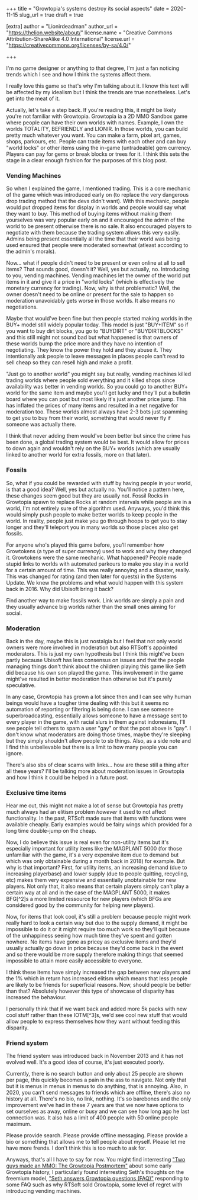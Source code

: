 +++
title = "Growtopia's systems destroy its social aspects"
date = 2020-11-15
slug_url = true
draft = true

[extra]
author = "Lionirdeadman"
author_url = "https://thelion.website/about/"
license.name = "Creative Commons Attribution-ShareAlike 4.0 International"
license.url = "https://creativecommons.org/licenses/by-sa/4.0/"

+++

I'm no game designer or anything to that degree, I'm just a fan noticing trends which I see and how I think the systems affect them.
<!-- more -->
I really love this game so that's why I'm talking about it. I know this text will be affected by my idealism but I think the trends
are true nonetheless. Let's get into the meat of it.

Actually, let's take a step back. If you're reading this, it might be likely you're not familiar with Growtopia. Growtopia ia a 2D MMO Sandbox game
where people can have their own worlds with names. Example, I own the worlds TOTALITY, BEFRIENDLY and LIONIR. In those worlds, you can build pretty much
whatever you want. You can make a farm, pixel art, games, shops, parkours, etc. People can trade items with each other and can buy "world locks" or other
items using the in-game (untradeable) gem currency. Players can pay for gems or break blocks or trees for it. I think this sets the stage in a clear enough
fashion for the purposes of this blog post.

### Vending Machines

So when I explained the game, I mentioned trading. This is a core mechanic of the game which was introduced early on (to replace the very dangerous drop
trading method that the devs didn't want). With this mechanic, people would put dropped items for display in worlds and people would say what they want to
buy. This method of buying items without making them yourselves was very popular early on and it encouraged the admin of the world to be present otherwise
there is no sale. It also encouraged players to negotiate with them because the trading system allows this very easily. Admins being present essentially
all the time that their world was being used ensured that people were moderated somewhat (atleast according to the admin's morals).

Now... what if people didn't need to be present or even online at all to sell items? That sounds good, doesn't it? Well, yes but actually, no. Introducing
to you, vending machines. Vending machines let the owner of the world put items in it and give it a price in "world locks" (which is effectively the monetary
currency for trading). Now, why is that problematic? Well, the owner doesn't need to be online or present for the sale to happen so moderation unavoidably
gets worse in those worlds. It also means no negotiations. 

Maybe that would've been fine but then people started making worlds in the BUY+ model still widely popular today. This model is just "BUY+ITEM" so if you
 want to buy dirt blocks, you go to "BUYDIRT" or "BUYDIRTBLOCKS" and this still might not sound bad but what happened is that owners of these worlds bump
 the price more and they have no intention of negotiating. They know the power they hold and they abuse it. They intentionally ask people to leave 
 messages in places people can't read to sell cheap so they can resell high and make a profit.
  
"Just go to another world" you might say but really, vending machines killed trading worlds where people sold everything and it killed shops since availability
was better in vending worlds. So you could go to another BUY+ world for the same item and maybe you'll get lucky and they'll put a bulletin board where
you can post but most likely it's just another price jump. This has inflated the prices of many items and resulted in a net negative for moderation too.
These worlds almost always have 2-3 bots just spamming to get you to buy from their world, something that would never fly if someone was actually there.

I think that never adding them would've been better but since the crime has been done, a global trading system would be best. It would allow for prices to
down again and wouldn't rely on the BUY+ worlds (which are usually linked to another world for extra fossils, more on that later).

### Fossils

So, what if you could be rewarded with stuff by having people in your world, is that a good idea? Well, yes but actually no. You'll notice a pattern here,
these changes seem good but they are usually not. Fossil Rocks in Growtopia spawn to replace Rocks at random intervals while people are in a world, I'm
not entirely sure of the algorithm used. Anyways, you'd think this would simply push people to make better worlds to keep people in the world. In reality,
people just make you go through hoops to get you to stay longer and they'll teleport you in many worlds so those places also get fossils.

For anyone who's played this game before, you'll remember how Growtokens (a type of super currency) used to work and why they changed it. Growtokens were
the same mechanic. What happened? People made stupid links to worlds with automated parkours to make you stay in a world for a certain amount of time.
This was really annoying and a disaster, really. This was changed for rating (and then later for quests) in the Systems Update. We knew the problems
and what would happen with this system back in 2016. Why did Ubisoft bring it back?

Find another way to make fossils work. Link worlds are simply a pain and they usually advance big worlds rather than the small ones aiming for social.

### Moderation

Back in the day, maybe this is just nostalgia but I feel that not only world owners were more involved in moderation but also RTSoft's appointed moderators.
This is just my own hypothesis but I think this might've been partly because Ubisoft has less consensus on issues and that the people managing things
don't think about the children playing this game like Seth did because his own son played the game. This involvement in the game might've resulted in 
better moderation than otherwise but it's purely speculative.

In any case, Growtopia has grown a lot since then and I can see why human beings would have a tougher time dealing with this but it seems no automation of
reporting or filtering is being done. I can see someone superbroadcasting, essentially allows someone to have a message sent to every player in the game, 
with racial slurs in them against indonesians, I'll see people tell others to spam a user "gay" or that the post above is "gay". I don't know what moderators
are doing those times, maybe they're sleeping but they simply shouldn't allow people to sb things. Also, as a side note and I find this unbelievable
but there is a limit to how many people you can ignore.

There's also sbs of clear scams with links... how are these still a thing after all these years? I'll be talking more about moderation issues in Growtopia
and how I think it could be helped in a future post.

### Exclusive time items

Hear me out, this might not make a lot of sense but Growtopia has pretty much always had an elitism problem *however* it used to not affect functionality.
In the past, RTSoft made sure that items with functions were available cheaply. Early examples would be fairy wings which provided for a long time double-jump
on the cheap.

Now, I do believe this issue is real even for non-utility items but it's especially important for utility items like the MAGPLANT 5000 (for those unfamiliar
with the game, it's a very expensive item due to demand but which was only obtainable during a month back in 2018) for example. But why is that important?
First, for utility items, an increasing demand (due to increasing playerbase) and lower supply (due to people quitting, recycling, etc) makes them very
expensive and essentially unobtainable for new players. Not only that, it also means that certain players simply can't play a certain way at all and in the
case of the MAGPLANT 5000, it makes BFG[^2]s a more limited ressource for new players (which BFGs are considered good by the community for helping new players).

Now, for items that look cool, it's still a problem because people might work really hard to look a certain way but due to the supply demand, it might be impossible
to do it or it might require too much work so they'll quit because of the unhappiness seeing how much time they've spent and gotten nowhere. No items have gone
as pricey as exclusive items and they'd usually actually go down in price because they'd come back in the event and so there would be more supply therefore
making things that seemed impossible to attain more easily accessible to everyone.

I think these items have simply increased the gap between new players and the 1% which in return has increased elitism which means that less people are likely to
be friends for superficial reasons. Now, should people be better than that? Absolutely however this type of showcase of disparity has increased the behaviour.

I personally think that if we want back and added more 5k packs with new cool stuff rather than these IOTM[^3]s, we'd see cool new stuff that would allow
people to express themselves how they want without feeding this disparity.

### Friend system

The friend system was introduced back in November 2013 and it has not evolved well. It's a good idea of course, it's just executed poorly.

Currently, there is no search button and only about 25 people are shown per page, this quickly becomes a pain in the ass to navigate. Not only that but it
is menus in menus in menus to do anything, that is annoying. Also, in 2020, you can't send messages to friends which are offline, there's also no history
at all. There's no bio, no link, nothing. It's so barebones and the only improvement we've had in these 7 years are that we now have options to set ourselves
as away, online or busy and we can see how long ago he last connection was. It also has a limit of 400 people with 50 online people maximum.

Please provide search. Please provide offline messaging. Please provide a bio or something that allows me to tell people about myself. Please let me have more
frends. I don't think this is too much to ask for.

Anyways, that's all I have to say for now. You might find interresting ["Two guys made an MMO: The Growtopia Postmortem"](https://www.codedojo.com/?p=1620) about some early Growtopia history, I
particularly found interresting Seth's thoughts on the freemium model, ["Seth answers Growtopia questions (FAQ)"](https://www.codedojo.com/?p=2597) responding to some FAQ such as why RTSoft sold Growtopia, some
level of regret with introducing vending machines.
